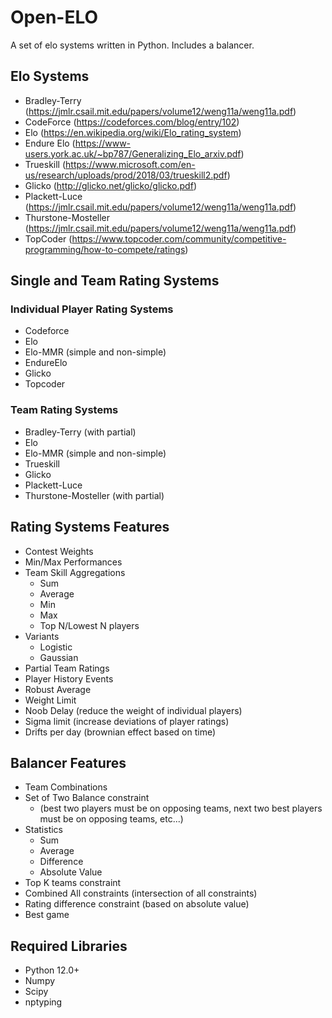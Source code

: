 # Open-ELO
A set of elo systems written in Python. Includes a balancer.

## Elo Systems
- Bradley-Terry (https://jmlr.csail.mit.edu/papers/volume12/weng11a/weng11a.pdf)
- CodeForce (https://codeforces.com/blog/entry/102)
- Elo (https://en.wikipedia.org/wiki/Elo_rating_system)
- Endure Elo (https://www-users.york.ac.uk/~bp787/Generalizing_Elo_arxiv.pdf)
- Trueskill (https://www.microsoft.com/en-us/research/uploads/prod/2018/03/trueskill2.pdf)
- Glicko (http://glicko.net/glicko/glicko.pdf)
- Plackett-Luce (https://jmlr.csail.mit.edu/papers/volume12/weng11a/weng11a.pdf)
- Thurstone-Mosteller (https://jmlr.csail.mit.edu/papers/volume12/weng11a/weng11a.pdf)
- TopCoder (https://www.topcoder.com/community/competitive-programming/how-to-compete/ratings)


## Single and Team Rating Systems

### Individual Player Rating Systems
- Codeforce
- Elo
- Elo-MMR (simple and non-simple)
- EndureElo
- Glicko
- Topcoder

### Team Rating Systems
- Bradley-Terry (with partial)
- Elo
- Elo-MMR (simple and non-simple)
- Trueskill
- Glicko
- Plackett-Luce
- Thurstone-Mosteller (with partial)

## Rating Systems Features
- Contest Weights
- Min/Max Performances
- Team Skill Aggregations
    - Sum
    - Average
    - Min
    - Max
    - Top N/Lowest N players
- Variants
    - Logistic
    - Gaussian
- Partial Team Ratings
- Player History Events
- Robust Average
- Weight Limit
- Noob Delay (reduce the weight of individual players)
- Sigma limit (increase deviations of player ratings)
- Drifts per day (brownian effect based on time)

## Balancer Features
- Team Combinations
- Set of Two Balance constraint
    - (best two players must be on opposing teams, next two best players must be on opposing teams, etc...)
- Statistics
    - Sum
    - Average
    - Difference
    - Absolute Value
- Top K teams constraint
- Combined All constraints (intersection of all constraints)
- Rating difference constraint (based on absolute value)
- Best game

## Required Libraries
- Python 12.0+
- Numpy
- Scipy
- nptyping
